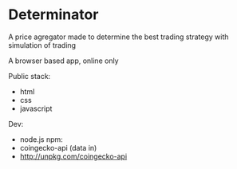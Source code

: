 # Determinator

A price agregator made to determine the best trading strategy with simulation of trading

A browser based app, online only

Public stack:
- html
- css
- javascript

Dev:
- node.js
npm: 
- coingecko-api (data in)
- http://unpkg.com/coingecko-api
